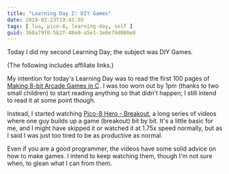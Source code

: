 ```yaml
---
title: "Learning Day 2: DIY Games"
date: 2019-02-23T19:41:55
tags: [ lua, pico-8, learning-day, self ]
guid: 360a79f0-5b2f-48e0-a5e1-3e0e79d000e0
---
```

Today I did my second Learning Day; the subject was DIY Games.

<!--more-->

(The following includes affiliate links.)

My intention for today's Learning Day was to read the first 100 pages of
<a target="_blank" href="https://www.amazon.com/gp/product/1545484759/ref=as_li_tl?ie=UTF8&camp=1789&creative=9325&creativeASIN=1545484759&linkCode=as2&tag=afoolishmanif-20&linkId=f7b6516e5b0d6a9e192112ea456fda97">Making 8-bit Arcade Games in C</a><img src="//ir-na.amazon-adsystem.com/e/ir?t=afoolishmanif-20&l=am2&o=1&a=1545484759" width="1" height="1" border="0" alt="" style="border:none !important; margin:0px !important;" />.
I was too worn out by 1pm (thanks to two small
children) to start reading anything so that didn't happen; I still intend to
read it at some point though.

Instead, I started watching [Pico-8 Hero -
Breakout](https://www.lexaloffle.com/bbs/?tid=28030), a long series of videos
where one guy builds up a game (breakout) bit by bit.  It's a little basic for
me, and I might have skipped it or watched it at 1.75x speed normally, but as I
said I was just too tired to be as productive as normal.

Even if you are a good programmer, the videos have some solid advice on how to
make games.  I intend to keep watching them, though I'm not sure when, to glean
what I can from them.
